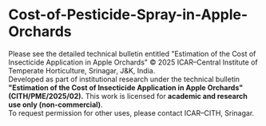 # Cost-of-Pesticide-Spray-in-Apple-Orchards
Please see the detailed technical bulletin entitled "Estimation of the Cost of Insecticide Application in Apple Orchards"
© 2025 ICAR–Central Institute of Temperate Horticulture, Srinagar, J&K, India.  
Developed as part of institutional research under the technical bulletin  
**"Estimation of the Cost of Insecticide Application in Apple Orchards" (CITH/PME/2025/02).**
This work is licensed for **academic and research use only (non-commercial)**.  
To request permission for other uses, please contact ICAR–CITH, Srinagar.

